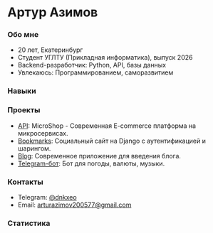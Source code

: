 # Артур Азимов

### Обо мне
- 20 лет, Екатеринбург
- Студент УГЛТУ (Прикладная информатика), выпуск 2026
- Backend-разработчик: Python, API, базы данных
- Увлекаюсь: Программированием, саморазвитием

### Навыки
<image-card alt="Python" src="https://img.shields.io/badge/Python-3776AB?style=flat&logo=python&logoColor=white" ></image-card>
<image-card alt="Django" src="https://img.shields.io/badge/Django-092E20?style=flat&logo=django&logoColor=white" ></image-card>
<image-card alt="DRF" src="https://img.shields.io/badge/DRF-A30000?style=flat&logo=django&logoColor=white" ></image-card>
<image-card alt="FastAPI" src="https://img.shields.io/badge/FastAPI-009688?style=flat&logo=fastapi&logoColor=white" ></image-card>
<image-card alt="PostgreSQL" src="https://img.shields.io/badge/PostgreSQL-316192?style=flat&logo=postgresql&logoColor=white" ></image-card>
<image-card alt="Redis" src="https://img.shields.io/badge/Redis-DC382D?style=flat&logo=redis&logoColor=white" ></image-card>
<image-card alt="Docker" src="https://img.shields.io/badge/Docker-2496ED?style=flat&logo=docker&logoColor=white" ></image-card>
<image-card alt="Git" src="https://img.shields.io/badge/Git-F05032?style=flat&logo=git&logoColor=white" ></image-card>

### Проекты
- [API](https://github.com/blessed234640/microservices_shop.git): MicroShop - Современная E-commerce платформа на микросервисах.
- [Bookmarks](https://github.com/blessed234640/Bookmarks): Социальный сайт на Django с аутентификацией и шарингом.
- [Blog](https://github.com/blessed234640/mysite.git): Современное приложение для введения блога.
- [Telegram-бот](https://github.com/blessed234640/pythontgbot.git): Бот для погоды, валюты, музыки.

### Контакты
- Telegram: [@dnkxeo](https://t.me/dnkxeo)
- Email: arturazimov200577@gmail.com

### Статистика
<image-card alt="GitHub Stats" src="https://github-readme-stats.vercel.app/api?username=blessed234640&theme=radical&hide_border=true&include_all_commits=true&count_private=true" ></image-card>
<image-card alt="Top Languages" src="https://github-readme-stats.vercel.app/api/top-langs/?username=blessed234640&theme=radical&hide_border=true&include_all_commits=true&count_private=true&layout=compact" ></image-card>
<image-card alt="Streak" src="https://github-readme-streak-stats.herokuapp.com/?user=blessed234640&theme=radical&hide_border=true" ></image-card>
